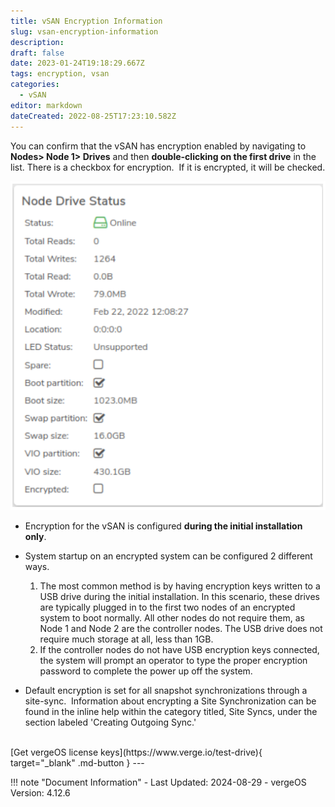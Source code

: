 ```yaml
---
title: vSAN Encryption Information
slug: vsan-encryption-information
description: 
draft: false
date: 2023-01-24T19:18:29.667Z
tags: encryption, vsan
categories:
  - vSAN
editor: markdown
dateCreated: 2022-08-25T17:23:10.582Z
---
```


You can confirm that the vSAN has encryption enabled by navigating to **Nodes> Node 1> Drives** and then **double-clicking on the first drive** in the list. There is a checkbox for encryption.  If it is encrypted, it will be checked.

![encryption.png](/docs/public/encryption.png)

- Encryption for the vSAN is configured **during the initial installation only**.

- System startup on an encrypted system can be configured 2 different ways.

   1.  The most common method is by having encryption keys written to a USB drive during the initial installation. In this scenario, these drives are typically plugged in to the first two nodes of an encrypted system to boot normally. All other nodes do not require them, as Node 1 and Node 2 are the controller nodes. The USB drive does not require much storage at all, less than 1GB.
   2.  If the controller nodes do not have USB encryption keys connected, the system will prompt an operator to type the proper encryption password to complete the power up off the system.

- Default encryption is set for all snapshot synchronizations through a site-sync.  Information about encrypting a Site Synchronization can be found in the inline help within the category titled, Site Syncs, under the section labeled 'Creating Outgoing Sync.'

<br>
[Get vergeOS license keys](https://www.verge.io/test-drive){ target="_blank" .md-button }
---

!!! note "Document Information"
    - Last Updated: 2024-08-29
    - vergeOS Version: 4.12.6
